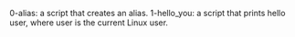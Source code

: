 0-alias: a script that creates an alias.
1-hello_you: a script that prints hello user, where user is the current Linux user.
